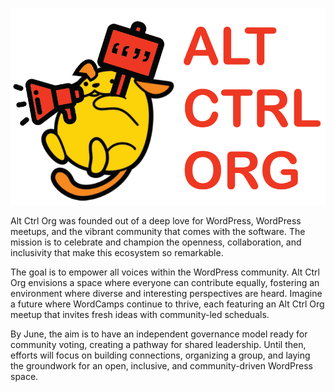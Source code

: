 
![Wapuu](https://github.com/Altctrlorg/www/blob/main/AltCtrlOrgV.PNG?raw=true)


Alt Ctrl Org was founded out of a deep love for WordPress, WordPress meetups, and the vibrant community that comes with the software. The mission is to celebrate and champion the openness, collaboration, and inclusivity that make this ecosystem so remarkable.

The goal is to empower all voices within the WordPress community. Alt Ctrl Org envisions a space where everyone can contribute equally, fostering an environment where diverse and interesting perspectives are heard. Imagine a future where WordCamps continue to thrive, each featuring an Alt Ctrl Org meetup that invites fresh ideas with community-led scheduals. 

By June, the aim is to have an independent governance model ready for community voting, creating a pathway for shared leadership. Until then, efforts will focus on building connections, organizing a group, and laying the groundwork for an open, inclusive, and community-driven WordPress space.

